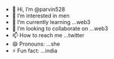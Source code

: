 - 👋 Hi, I’m @parvin528
- 👀 I’m interested in men
- 🌱 I’m currently learning ...web3
- 💞️ I’m looking to collaborate on ...web3
- 📫 How to reach me ...twitter
- 😄 Pronouns: ...she
- ⚡ Fun fact: ...india
